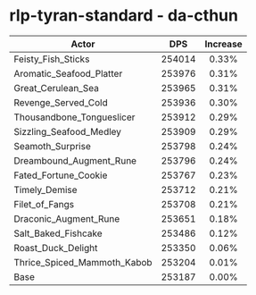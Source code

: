 # rlp-tyran-standard - da-cthun
| Actor | DPS | Increase |
|---|:---:|:---:|
|Feisty_Fish_Sticks|254014|0.33%|
|Aromatic_Seafood_Platter|253976|0.31%|
|Great_Cerulean_Sea|253965|0.31%|
|Revenge_Served_Cold|253936|0.30%|
|Thousandbone_Tongueslicer|253912|0.29%|
|Sizzling_Seafood_Medley|253909|0.29%|
|Seamoth_Surprise|253798|0.24%|
|Dreambound_Augment_Rune|253796|0.24%|
|Fated_Fortune_Cookie|253767|0.23%|
|Timely_Demise|253712|0.21%|
|Filet_of_Fangs|253708|0.21%|
|Draconic_Augment_Rune|253651|0.18%|
|Salt_Baked_Fishcake|253486|0.12%|
|Roast_Duck_Delight|253350|0.06%|
|Thrice_Spiced_Mammoth_Kabob|253204|0.01%|
|Base|253187|0.00%|
